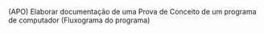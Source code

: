 (APO)
Elaborar documentação de uma Prova de Conceito de um programa de computador
(Fluxograma do programa)
